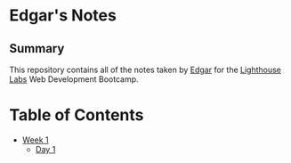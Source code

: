 # Edgar's Notes
## Summary 
This repository contains all of the notes taken by [Edgar](https://github.com/Edgarsar) for the [Lighthouse Labs](https://www.lighthouselabs.ca/) Web Development Bootcamp.
# Table of Contents
* [Week 1](/Week_1)
  * [Day 1](/Week_1/Day_1/What_Should_I_Do_for_Lunch_Tips)
